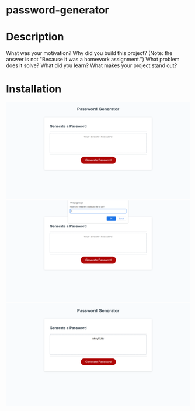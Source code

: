 # password-generator

# Description
What was your motivation?
Why did you build this project? (Note: the answer is not "Because it was a homework assignment.")
What problem does it solve?
What did you learn?
What makes your project stand out?

# Installation 

 <img src="Screenshot-1.png"   alt="Screenshot of live webpage" />
 <img src="Screenshot-2.png"   alt="Screenshot of live webpage" />
 <img src="Screenshot-3.png"   alt="Screenshot of live webpage" />
